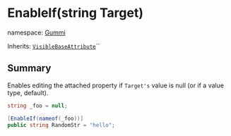 # EnableIf(string Target)

namespace: [Gummi](../)

Inherits: [`VisibleBaseAttribute`](visiblebaseattribute.md)``

## Summary

Enables editing the attached property if `Target's` value is null (or if a value type, default).

```csharp
string _foo = null;

[EnableIf(nameof(_foo))]
public string RandomStr = "hello";
```
